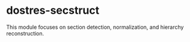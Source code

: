 # dostres-secstruct
This module focuses on section detection, normalization, and hierarchy reconstruction.
